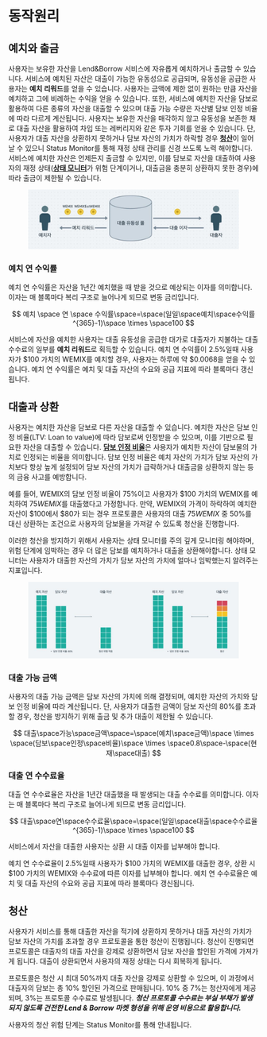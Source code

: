 # 동작원리

## **예치와 출금**

사용자는 보유한 자산을 Lend\&Borrow 서비스에 자유롭게 예치하거나 출금할 수 있습니다. 서비스에 예치된 자산은 대출이 가능한 유동성으로 공급되며, 유동성을 공급한 사용자는 **예치 리워드**를 얻을 수 있습니다. 사용자는 금액에 제한 없이 원하는 만큼 자산을 예치하고 그에 비례하는 수익을 얻을 수 있습니다. 또한, 서비스에 예치한 자산을 담보로 활용하여 다른 종류의 자산을 대출할 수 있으며 대출 가능 수량은 자산별 담보 인정 비율에 따라 다르게 계산됩니다. 사용자는 보유한 자산을 매각하지 않고 유동성을 보존한 채로 대출 자산을 활용하여 차입 또는 레버리지와 같은 투자 기회를 얻을 수 있습니다. 단, 사용자가 대출 자산을 상환하지 못하거나 담보 자산의 가치가 하락할 경우 [**청산**](undefined.md#undefined-2)이 일어날 수 있으니 Status Monitor를 통해 재정 상태 관리를 신경 쓰도록 노력 해야합니다. 서비스에 예치한 자산은 언제든지 출금할 수 있지만, 이를 담보로 자산을 대출하여 사용자의 재정 상태([**상태 모니터**](./#status-monitor)가 위험 단계이거나, 대출금을 충분히 상환하지 못한 경우)에 따라 출금이 제한될 수 있습니다.

<figure><img src="../../.gitbook/assets/photo_2023-01-25 10.15.11.jpeg" alt=""><figcaption></figcaption></figure>

### 예치 연 수익률

예치 연 수익률은 자산을 1년간 예치했을 때 받을 것으로 예상되는 이자를 의미합니다. 이자는 매 블록마다 복리 구조로 늘어나게 되므로 변동 금리입니다.

$$
예치 \space 연 \space 수익률\space=\space(일일\space예치\space수익률^{365}-1)\space \times \space100
$$

서비스에 자산을 예치한 사용자는 대출 유동성을 공급한 대가로 대출자가 지불하는 대출 수수료의 일부를 **예치 리워드**로 획득할 수 있습니다. 예치 연 수익률이 2.5%일때 사용자가 $100 가치의 WEMIX를 예치할 경우, 사용자는 하루에 약 $0.0068을 얻을 수 있습니다. 예치 연 수익률은 예치 및 대출 자산의 수요와 공급 지표에 따라 블록마다 갱신됩니다.

## 대출과 상환

사용자는 예치한 자산을 담보로 다른 자산을 대출할 수 있습니다. 예치한 자산은 담보 인정 비율(LTV: Loan to value)에 따라 담보로써 인정받을 수 있으며, 이를 기반으로 필요한 자산을 대출할 수 있습니다. [**담보 인정 비율**](./#undefined)은 사용자가 예치한 자산이 담보물의 가치로 인정되는 비율을 의미합니다. 담보 인정 비율은 예치 자산의 가치가 담보 자산의 가치보다 항상 높게 설정되어 담보 자산의 가치가 급락하거나 대출금을 상환하지 않는 등의 금융 사고를 예방합니다.

예를 들어, WEMIX의 담보 인정 비율이 75%이고 사용자가 $100 가치의 WEMIX를 예치하여 $75 WEMIX$를 대출했다고 가정합니다. 만약, WEMIX의 가격이 하락하여 예치한 자산이 $100에서 $80가 되는 경우 프로토콜은 사용자의 대출 $75 WEMIX$ 중 50%를 대신 상환하는 조건으로 사용자의 담보물을 가져갈 수 있도록 청산을 진행합니다.

이러한 청산을 방지하기 위해서 사용자는 상태 모니터를 주의 깊게 모니터링 해야하며, 위험 단계에 임박하는 경우 더 많은 담보를 예치하거나 대출을 상환해야합니다. 상태 모니터는 사용자가 대출한 자산의 가치가 담보 자산의 가치에 얼마나 임박했는지 알려주는 지표입니다.

<figure><img src="../../.gitbook/assets/photo_2023-01-25 10.15.13.jpeg" alt=""><figcaption></figcaption></figure>

### 대출 가능 금액

사용자의 대출 가능 금액은 담보 자산의 가치에 의해 결정되며, 예치한 자산의 가치와 담보 인정 비율에 따라 계산됩니다. 단, 사용자가 대출한 금액이 담보 자산의 80%를 초과할 경우, 청산을 방지하기 위해 출금 및 추가 대출이 제한될 수 있습니다.

$$
대출\space가능\space금액\space=\space(예치\space금액)\space \times \space(담보\space인정\space비율)\space \times \space0.8\space-\space(현재\space대출)
$$

### 대출 연 수수료율

대출 연 수수료율은 자산을 1년간 대출했을 때 발생되는 대출 수수료를 의미합니다. 이자는 매 블록마다 복리 구조로 늘어나게 되므로 변동 금리입니다.

$$
대출\space연\space수수료율\space=\space(일일\space대출\space수수료율^{365}-1)\space \times \space100
$$

서비스에서 자산을 대출한 사용자는 상환 시 대출 이자를 납부해야 합니다.

예치 연 수수료율이 2.5%일때 사용자가 $100 가치의 WEMIX를 대출한 경우, 상환 시 $100 가치의 WEMIX와 수수료에 따른 이자를 납부해야 합니다. 예치 연 수수료율은 예치 및 대출 자산의 수요와 공급 지표에 따라 블록마다 갱신됩니다.

## 청산

사용자가 서비스를 통해 대출한 자산을 적기에 상환하지 못하거나 대출 자산의 가치가 담보 자산의 가치를 초과할 경우 프로토콜을 통한 청산이 진행됩니다. 청산이 진행되면 프로토콜은 대출자의 대출 자산을 강제로 상환하면서 담보 자산을 할인된 가격에 가져가게 됩니다. 대출이 상환되면서 사용자의 재정 상태는 다시 회복하게 됩니다.

프로토콜은 청산 시 최대 50%까지 대출 자산을 강제로 상환할 수 있으며, 이 과정에서 대출자의 담보는 총 10% 할인된 가격으로 판매됩니다. 10% 중 7%는 청산자에게 제공되며, 3%는 프로토콜 수수료로 발생됩니다. _**청산 프로토콜 수수료는 부실 부채가 발생되지 않도록 건전한 Lend & Borrow 마켓 형성을 위해 운영 비용으로 활용합니다.**_

사용자의 청산 위험 단계는 Status Monitor를 통해 안내됩니다.
